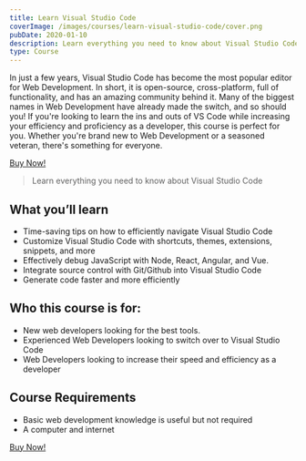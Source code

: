 ```yaml
---
title: Learn Visual Studio Code
coverImage: /images/courses/learn-visual-studio-code/cover.png
pubDate: 2020-01-10
description: Learn everything you need to know about Visual Studio Code!
type: Course
---
```


In just a few years, Visual Studio Code has become the most popular editor for Web Development. In short, it is open-source, cross-platform, full of functionality, and has an amazing community behind it. Many of the biggest names in Web Development have already made the switch, and so should you! If you're looking to learn the ins and outs of VS Code while increasing your efficiency and proficiency as a developer, this course is perfect for you. Whether you're brand new to Web Development or a seasoned veteran, there's something for everyone.

[Buy Now!](https://www.udemy.com/learn-visual-studio-code)

> Learn everything you need to know about Visual Studio Code

## What you’ll learn

- Time-saving tips on how to efficiently navigate Visual Studio Code
- Customize Visual Studio Code with shortcuts, themes, extensions, snippets, and more
- Effectively debug JavaScript with Node, React, Angular, and Vue.
- Integrate source control with Git/Github into Visual Studio Code
- Generate code faster and more efficiently

## Who this course is for:

- New web developers looking for the best tools.
- Experienced Web Developers looking to switch over to Visual Studio Code
- Web Developers looking to increase their speed and efficiency as a developer

## Course Requirements

- Basic web development knowledge is useful but not required
- A computer and internet

[Buy Now!](https://www.udemy.com/learn-visual-studio-code)
